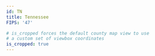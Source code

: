 ```yaml
---
id: TN
title: Tennessee
FIPS: '47'

# is_cropped forces the default county map view to use
# a custom set of viewbox coordinates
is_cropped: true
---
```

